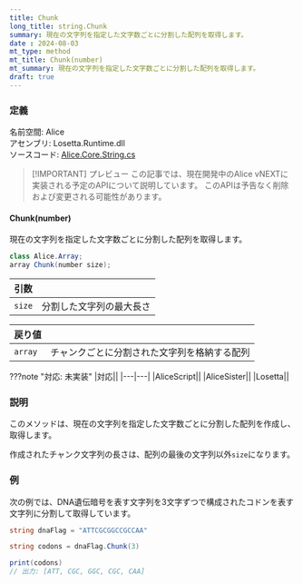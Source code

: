 ```yaml
---
title: Chunk
long_title: string.Chunk
summary: 現在の文字列を指定した文字数ごとに分割した配列を取得します。
date : 2024-08-03
mt_type: method
mt_title: Chunk(number)
mt_summary: 現在の文字列を指定した文字数ごとに分割した配列を取得します。
draft: true
---
```


### 定義
名前空間: Alice<br/>
アセンブリ: Losetta.Runtime.dll<br/>
ソースコード: [Alice.Core.String.cs](https://github.com/WSOFT-Project/Losetta/blob/master/Losetta.Runtime/Core/Extension/Alice.Core.String.cs)

> [!IMPORTANT] プレビュー
> この記事では、現在開発中のAlice vNEXTに実装される予定のAPIについて説明しています。
> このAPIは予告なく削除および変更される可能性があります。

#### Chunk(number)

現在の文字列を指定した文字数ごとに分割した配列を取得します。

```cs title="AliceScript"
class Alice.Array;
array Chunk(number size);
```

|引数| |
|-|-|
|`size`|分割した文字列の最大長さ|

|戻り値| |
|-|-|
|`array`|チャンクごとに分割された文字列を格納する配列|

???note "対応: 未実装"
    |対応||
    |---|---|
    |AliceScript||
    |AliceSister||
    |Losetta||

### 説明
このメソッドは、現在の文字列を指定した文字数ごとに分割した配列を作成し、取得します。

作成されたチャンク文字列の長さは、配列の最後の文字列以外`size`になります。

### 例
次の例では、DNA遺伝暗号を表す文字列を3文字ずつで構成されたコドンを表す文字列に分割して取得しています。

```cs title="AliceScript"
string dnaFlag = "ATTCGCGGCCGCCAA"

string codons = dnaFlag.Chunk(3)

print(codons) 
// 出力: [ATT, CGC, GGC, CGC, CAA]
```

